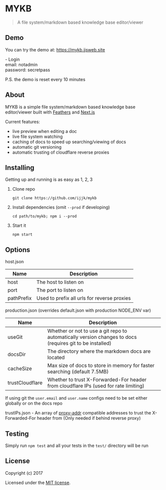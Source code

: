 # MYKB

> A file system/markdown based knowledge base editor/viewer 

## Demo

You can try the demo at: https://mykb.jjsweb.site

\- Login  
email: notadmin  
password: secretpass

P.S. the demo is reset every 10 minutes

## About

MYKB is a simple file system/markdown based knowledge base editor/viewer built with [Feathers](http://feathersjs.com) and [Next.js](https://github.com/zeit/next.js)

Current features:

- live preview when editing a doc
- live file system watching
- caching of docs to speed up searching/viewing of docs
- automatic git versioning
- automatic trusting of cloudflare reverse proxies

## Installing 

Getting up and running is as easy as 1, 2, 3

1. Clone repo
    ```
    git clone https://github.com/ijjk/mykb
    ```
2. Install dependencies (omit `--prod` if developing)
    ```
    cd path/to/mykb; npm i --prod
    ```
3. Start it
    ```
    npm start
    ```

## Options

host.json

| Name | Description |
| ---- | ----------- |
| host | The host to listen on |
| port | The port to listen on |
| pathPrefix | Used to prefix all urls for reverse proxies | 

production.json (overrides default.json with production NODE_ENV var) 

| Name | Description |
| ---- | ----------- |
| useGit | Whether or not to use a git repo to automatically version changes to docs (requires git to be installed) |
| docsDir | The directory where the markdown docs are located |
| cacheSize | Max size of docs to store in memory for faster searching (default 7.5MB) |
| trustCloudflare | Whether to trust X-Forwarded-For header from cloudflare IPs (used for rate limiting) |

If using git the `user.email` and `user.name` configs need to be set either globally or on the docs repo

trustIPs.json - An array of [proxy-addr](https://www.npmjs.com/package/proxy-addr) compatible addresses to trust the X-Forwarded-For header from (Only needed if behind reverse proxy)

## Testing

Simply run `npm test` and all your tests in the `test/` directory will be run

## License

Copyright (c) 2017

Licensed under the [MIT license](LICENSE).
